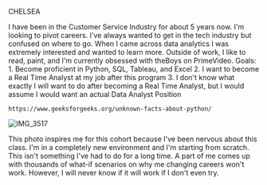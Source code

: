 CHELSEA
 

 I have been in the Customer Service Industry for about 5 years now. I'm looking to pivot careers. I've always wanted to get in the tech industry but confused on where to go. When I came across data analytics I was extremely interested and wanted to learn more. Outside of work, I like to read, paint, and I'm currently obsessed with theBoys on PrimeVideo. 
  Goals:
    1. Become proficient in Python, SQL, Tableau, and Excel
    2. I want to become a Real Time Analyst at my job after this program
    3. I don't know what exactly I will want to do after becoming a Real Time Analyst, but I would assume I would want an actual Data Analyst Position
   
    https://www.geeksforgeeks.org/unknown-facts-about-python/

![IMG_3517](https://github.com/chelseajordan884/Homework/assets/139940287/4205e773-cc51-44c3-8c7f-67bebf0535e1)

This photo inspires me for this cohort because I've been nervous about this class. I'm in a completely new environment and I'm starting from scratch. This isn't something I've had to do for a long time. A part of me comes up with thousands of what-if scenarios on why me changing careers won't work. However, I will never know if it will work if I don't even try. 
